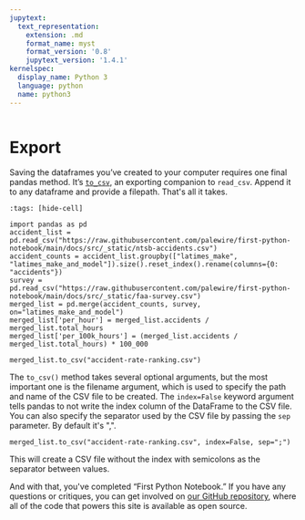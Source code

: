 ```yaml
---
jupytext:
  text_representation:
    extension: .md
    format_name: myst
    format_version: '0.8'
    jupytext_version: '1.4.1'
kernelspec:
  display_name: Python 3
  language: python
  name: python3
---
```


```{include} ./_templates/nav.html
```

# Export

Saving the dataframes you’ve created to your computer requires one final pandas method. It’s [`to_csv`](https://pandas.pydata.org/pandas-docs/stable/reference/api/pandas.DataFrame.to_csv.html), an exporting companion to `read_csv`. Append it to any dataframe and provide a filepath. That's all it takes.

```{code-cell}
:tags: [hide-cell]

import pandas as pd
accident_list = pd.read_csv("https://raw.githubusercontent.com/palewire/first-python-notebook/main/docs/src/_static/ntsb-accidents.csv")
accident_counts = accident_list.groupby(["latimes_make", "latimes_make_and_model"]).size().reset_index().rename(columns={0: "accidents"})
survey = pd.read_csv("https://raw.githubusercontent.com/palewire/first-python-notebook/main/docs/src/_static/faa-survey.csv")
merged_list = pd.merge(accident_counts, survey, on="latimes_make_and_model")
merged_list['per_hour'] = merged_list.accidents / merged_list.total_hours
merged_list['per_100k_hours'] = (merged_list.accidents / merged_list.total_hours) * 100_000
```

```{code-cell}
merged_list.to_csv("accident-rate-ranking.csv")
```

The `to_csv()` method takes several optional arguments, but the most important one is the filename argument, which is used to specify the path and name of the CSV file to be created. The `index=False` keyword argument tells pandas to not write the index column of the DataFrame to the CSV file. You can also specify the separator used by the CSV file by passing the `sep` parameter. By default it's ",".


```{code-cell}
merged_list.to_csv("accident-rate-ranking.csv", index=False, sep=";")
```

This will create a CSV file without the index with semicolons as the separator between values.

And with that, you've completed “First Python Notebook.” If you have any questions or critiques, you can get involved on [our GitHub repository](https://github.com/palewire/first-python-notebook), where all of the code that powers this site is available as open source.
